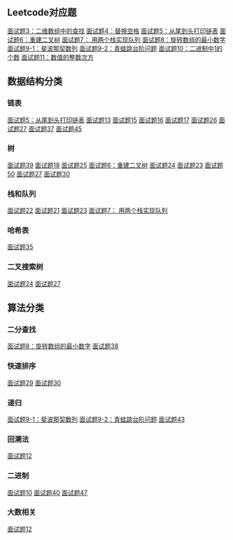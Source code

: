 ## Leetcode对应题
[面试题3：二维数组中的查找](https://leetcode-cn.com/problems/er-wei-shu-zu-zhong-de-cha-zhao-lcof/)
[面试题4：替换空格](https://leetcode-cn.com/problems/ti-huan-kong-ge-lcof/)
[面试题5：从尾到头打印链表](https://leetcode-cn.com/problems/cong-wei-dao-tou-da-yin-lian-biao-lcof/)
[面试题6：重建二叉树](https://leetcode-cn.com/problems/zhong-jian-er-cha-shu-lcof/)
[面试题7： 用两个栈实现队列](https://leetcode-cn.com/problems/yong-liang-ge-zhan-shi-xian-dui-lie-lcof/)
[面试题8：旋转数组的最小数字](https://leetcode-cn.com/problems/xuan-zhuan-shu-zu-de-zui-xiao-shu-zi-lcof/)
[面试题9-1：斐波那契数列](https://leetcode-cn.com/problems/fei-bo-na-qi-shu-lie-lcof/)
[面试题9-2：青蛙跳台阶问题](https://leetcode-cn.com/problems/qing-wa-tiao-tai-jie-wen-ti-lcof/)
[面试题10：二进制中1的个数](https://leetcode-cn.com/problems/er-jin-zhi-zhong-1de-ge-shu-lcof/)
[面试题11：数值的整数次方](https://leetcode-cn.com/problems/shu-zhi-de-zheng-shu-ci-fang-lcof/)

## 数据结构分类
### 链表
[面试题5：从尾到头打印链表](https://leetcode-cn.com/problems/cong-wei-dao-tou-da-yin-lian-biao-lcof/)
[面试题13]()
[面试题15]()
[面试题16]()
[面试题17]()
[面试题26]()
[面试题27]()
[面试题37]()
[面试题45]()

### 树
[面试题39]()
[面试题18]()
[面试题25]()
[面试题6：重建二叉树](https://leetcode-cn.com/problems/zhong-jian-er-cha-shu-lcof/)
[面试题24]()
[面试题23]()
[面试题50]()
[面试题27]()
[面试题30]()

### 栈和队列
[面试题22]()
[面试题21]()
[面试题23]()
[面试题7： 用两个栈实现队列](https://leetcode-cn.com/problems/yong-liang-ge-zhan-shi-xian-dui-lie-lcof/)

### 哈希表
[面试题35]()

### 二叉搜索树
[面试题24]()
[面试题27]()

## 算法分类
### 二分查找
[面试题8：旋转数组的最小数字](https://leetcode-cn.com/problems/xuan-zhuan-shu-zu-de-zui-xiao-shu-zi-lcof/)
[面试题38]()

### 快速排序
[面试题29]()
[面试题30]()

### 递归
[面试题9-1：斐波那契数列](https://leetcode-cn.com/problems/fei-bo-na-qi-shu-lie-lcof/)
[面试题9-2：青蛙跳台阶问题](https://leetcode-cn.com/problems/qing-wa-tiao-tai-jie-wen-ti-lcof/)
[面试题43]()

### 回溯法
[面试题12](https://leetcode-cn.com/problems/da-yin-cong-1dao-zui-da-de-nwei-shu-lcof/)

### 二进制
[面试题10]()
[面试题40]()
[面试题47]()

### 大数相关
[面试题12](https://leetcode-cn.com/problems/da-yin-cong-1dao-zui-da-de-nwei-shu-lcof/)